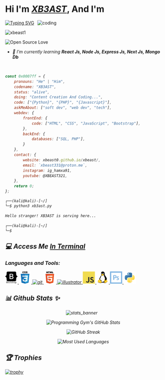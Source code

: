 <h1>Hi I'm <i><a href="https://github.com/XBEAST1" rel="nofollow"><b>XB3AST</b></i></a>, And I'm</h1>

<img align="right" width="400" src="https://mir-s3-cdn-cf.behance.net/project_modules/disp/2bbf3a52005319.5901123c114f4.gif" alt="coding">

<a href="https://git.io/typing-svg"><img src="https://readme-typing-svg.demolab.com?font=Fira+Code&pause=1000&color=EE32F7&background=000000&width=435&lines=A+Cyber+Security+Enthusiast;A+Website+Developer;A+Software+Developer" alt="Typing SVG" /></a>

<p align="left"> <img src="https://komarev.com/ghpvc/?username=xbeast1&label=Profile%20views&color=0e75b6&style=flat" alt="xbeast1" /> </p>
<img src="https://camo.githubusercontent.com/ebb72777ae5276b4e841371e0819913f9d0b6dc194f0c1cf7f852c19f3cbc254/68747470733a2f2f6261646765732e66726170736f66742e636f6d2f6f732f76312f6f70656e2d736f757263652e7376673f763d313032" alt="Open Source Love" data-canonical-src="https://badges.frapsoft.com/os/v1/open-source.svg?v=102" style="max-width: 100%;"><i>
  
- 🌱 I’m currently learning **React Js, Node Js, Express Js, Next Js, Mongo Db**
<br>

```javascript
const 0x0007ff = {
    pronouns: "He" | "Him",
    codename: "XB3AST",
    status: "alive",
    doing: "Content Creation And Coding...",
    code: ["{Python}", "{PHP}", "{Javascript}"],
    askMeAbout: ["soft dev", "web dev", "tech"],
    webdev: {
        frontEnd: {
            code: ["HTML", "CSS", "JavaScript", "Bootstrap"],
        },
        backEnd: {
            databases: ["SQL, PHP"],
        }
    },
    contact: {
        website: xbeast0.github.io/xbeast/,
        email: `xbeast331@proton.me`,
        instagram: ig_hamxa91,
        youtube: @XBEAST321,
    },
    return 0;
};
```
```
┌──(kali@kali)-[~/]
└─$ python3 xb3ast.py

Hello stranger! XB3AST is serving here...

┌──(kali@kali)-[~/]
└─$ 
```
<h2><b>💻 Access Me <a href="https://xbeast0.github.io/XBEAST-Terminal/">In Terminal</a></b></h2>

<h3 align="left">Languages and Tools:</h3>
<p align="left"> <a href="https://getbootstrap.com" target="_blank" rel="noreferrer"> <img src="https://raw.githubusercontent.com/devicons/devicon/master/icons/bootstrap/bootstrap-plain-wordmark.svg" alt="bootstrap" width="40" height="40"/> </a> <a href="https://www.w3schools.com/css/" target="_blank" rel="noreferrer"> <img src="https://raw.githubusercontent.com/devicons/devicon/master/icons/css3/css3-original-wordmark.svg" alt="css3" width="40" height="40"/> </a> <a href="https://git-scm.com/" target="_blank" rel="noreferrer"> <img src="https://www.vectorlogo.zone/logos/git-scm/git-scm-icon.svg" alt="git" width="40" height="40"/> </a> <a href="https://www.w3.org/html/" target="_blank" rel="noreferrer"> <img src="https://raw.githubusercontent.com/devicons/devicon/master/icons/html5/html5-original-wordmark.svg" alt="html5" width="40" height="40"/> </a> <a href="https://www.adobe.com/in/products/illustrator.html" target="_blank" rel="noreferrer"> <img src="https://www.vectorlogo.zone/logos/adobe_illustrator/adobe_illustrator-icon.svg" alt="illustrator" width="40" height="40"/> </a> <a href="https://developer.mozilla.org/en-US/docs/Web/JavaScript" target="_blank" rel="noreferrer"> <img src="https://raw.githubusercontent.com/devicons/devicon/master/icons/javascript/javascript-original.svg" alt="javascript" width="40" height="40"/> </a> <a href="https://www.linux.org/" target="_blank" rel="noreferrer"> <img src="https://raw.githubusercontent.com/devicons/devicon/master/icons/linux/linux-original.svg" alt="linux" width="40" height="40"/> </a> <a href="https://www.photoshop.com/en" target="_blank" rel="noreferrer"> <img src="https://raw.githubusercontent.com/devicons/devicon/master/icons/photoshop/photoshop-line.svg" alt="photoshop" width="40" height="40"/> </a> <a href="https://www.python.org" target="_blank" rel="noreferrer"> <img src="https://raw.githubusercontent.com/devicons/devicon/master/icons/python/python-original.svg" alt="python" width="40" height="40"/> </a> </p>

<h2><b> 📊 Github Stats ✨ </b></h2>
<div class="stats" align="center">

<img  alt="stats_banner" height="150px" style="padding-right:10px;" src="https://user-images.githubusercontent.com/78341798/194534778-d662496c-ae00-4e8d-ae9b-b90912054e7f.gif"/>

![Programming Gym's GitHub Stats](https://github-readme-stats.vercel.app/api?username=xbeast1&hide=stars&count_private=true&show_icons=true&theme=algolia&border_radius=20)

![GitHub Streak](https://streak-stats.demolab.com?user=xbeast1&count_private=true&theme=algolia&border_radius=20)

![Most Used Languages](https://github-readme-stats.vercel.app/api/top-langs/?username=xbeast1&layout=compact&show_icons=true&theme=algolia&border_radius=20)
</div>

<h2><b>🏆 Trophies</b></h2>

[![trophy](https://github-profile-trophy.vercel.app/?username=xbeast1&theme=onedark)](https://github.com/r3dhulk/github-profile-trophy)
